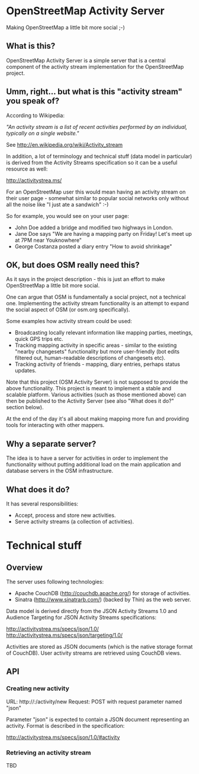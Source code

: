 OpenStreetMap Activity Server
=============================

Making OpenStreetMap a little bit more social ;-)

## What is this?

OpenStreetMap Activity Server is a simple server that is a central component of the activity stream implementation for the OpenStreetMap project.

## Umm, right... but what is this "activity stream" you speak of?

According to Wikipedia:

*"An activity stream is a list of recent activities performed by an individual, typically on a single website."*

See http://en.wikipedia.org/wiki/Activity_stream

In addition, a lot of terminology and technical stuff (data model in particular) is derived from the Activity Streams specification so it can be a useful resource as well:

http://activitystrea.ms/

For an OpenStreetMap user this would mean having an activity stream on their user page - somewhat similar to popular social networks only without all the noise like "I just ate a sandwich" :-)

So for example, you would see on your user page:

* John Doe added a bridge and modified two highways in London.
* Jane Doe says "We are having a mapping party on Friday! Let's meet up at 7PM near Youknowhere"
* George Costanza posted a diary entry "How to avoid shrinkage"

## OK, but does OSM really need this?

As it says in the project description - this is just an effort to make OpenStreetMap a little bit more social.

One can argue that OSM is fundamentally a social project, not a technical one. Implementing the activity stream functionality is an attempt to expand the social aspect of OSM (or osm.org specifically).

Some examples how activity stream could be used:

* Broadcasting locally relevant information like mapping parties, meetings, quick GPS trips etc.
* Tracking mapping activity in specific areas - similar to the existing "nearby changesets" functionality but more user-friendly (bot edits filtered out, human-readable descriptions of changesets etc).
* Tracking activity of friends - mapping, diary entries, perhaps status updates.

Note that this project (OSM Activity Server) is not supposed to provide the above functionality. This project is meant to implement a stable and scalable platform. Various activities (such as those mentioned above) can then be published to the Activity Server (see also "What does it do?" section below).

At the end of the day it's all about making mapping more fun and providing tools for interacting with other mappers.

## Why a separate server?

The idea is to have a server for activities in order to implement the functionality without putting additional load on the main application and database servers in the OSM infrastructure.

## What does it do?

It has several responsibilities:

* Accept, process and store new activities.
* Serve activity streams (a collection of activities).

# Technical stuff

## Overview

The server uses following technologies:

* Apache CouchDB (http://couchdb.apache.org/) for storage of activities.
* Sinatra (http://www.sinatrarb.com/) (backed by Thin) as the web server.

Data model is derived directly from the JSON Activity Streams 1.0 and Audience Targeting for JSON Activity Streams specifications:

http://activitystrea.ms/specs/json/1.0/
http://activitystrea.ms/specs/json/targeting/1.0/

Activities are stored as JSON documents (which is the native storage format of CouchDB).
User activity streams are retrieved using CouchDB views.

## API

### Creating new activity

URL: http://<hostname>:<port>/activity/new
Request: POST with request parameter named "json"

Parameter "json" is expected to contain a JSON document representing an activity. Format is described in the specification:

http://activitystrea.ms/specs/json/1.0/#activity

### Retrieving an activity stream

TBD
